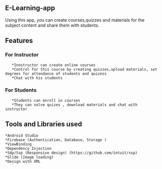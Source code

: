 ## E-Learning-app
   Using this app, you can create courses,quizzes and materials for the subject content and share them with students.

## Features
   ### For Instructor
       *Innstructor can create online courses  
       *Control for this course by creating quizzes,upload materials, set degrees for attendance of students and quizess
       *Chat with his students
       
   ### For Students
       *Students can enroll in courses  
       *They can solve quizes , download materials and chat with instructor   
       
       
 ## Tools and Libraries used
    *Android Studio
    *Firebase (Authentication, Database, Storage )
    *ViewBinding 
    *Dependency Injection 
    *Sdp/Ssp (Responsive design) (https://github.com/intuit/ssp) 
    *Glide (Image loading)
    *Design with XML
 
 
 
  
 

 
  
 


   
